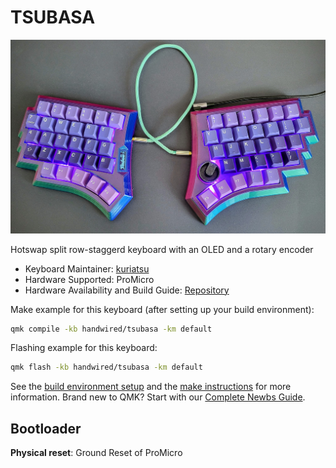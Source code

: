 # TSUBASA

![tsubasa](https://github.com/kuriatsu/TSUBASA/blob/main/image/tsubasa.jpg)

Hotswap split row-staggerd keyboard with an OLED and a rotary encoder

* Keyboard Maintainer: [kuriatsu](https://github.com/kuriatsu)
* Hardware Supported: ProMicro
* Hardware Availability and Build Guide: [Repository](https://github.com/kuriatsu/TSUBASA)

Make example for this keyboard (after setting up your build environment):

```bash
qmk compile -kb handwired/tsubasa -km default
```

Flashing example for this keyboard:

```bash
qmk flash -kb handwired/tsubasa -km default
```

See the [build environment setup](https://docs.qmk.fm/#/getting_started_build_tools) and the [make instructions](https://docs.qmk.fm/#/getting_started_make_guide) for more information. Brand new to QMK? Start with our [Complete Newbs Guide](https://docs.qmk.fm/#/newbs).

## Bootloader

**Physical reset**: Ground Reset of ProMicro
